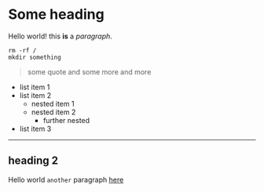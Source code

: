 # Some heading

Hello world!
this **is** a *paragraph*.

```
rm -rf /
mkdir something
```

> some quote
> and some more
> and more

- list item 1
- list item 2
    - nested item 1
    - nested item 2
        - further nested
- list item 3

---

## heading 2

Hello world
`another` paragraph
[here](www.google.com)
